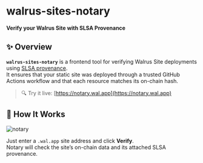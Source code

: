 # walrus-sites-notary

**Verify your Walrus Site with SLSA Provenance**

## ✨ Overview

**`walrus-sites-notary`** is a frontend tool for verifying Walrus Site deployments using [SLSA provenance](https://slsa.dev/).  
It ensures that your static site was deployed through a trusted GitHub Actions workflow and that each resource matches its on-chain hash.

> 🔍 Try it live: [https://notary.wal.app](https://notary.wal.app)

## 🧪 How It Works

![notary](https://docs.zktx.io/images/walrus-notary.png)

Just enter a `.wal.app` site address and click **Verify**.  
Notary will check the site’s on-chain data and its attached SLSA provenance.
